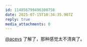 ```yaml
---
id: 114856799496300758
date: 2025-07-15T10:34:35.907Z
reply: true
media_attachments: 0
---
```


[@acevs](https://mastodon.social/@acevs) 了解了，那种感觉太不清爽了。


